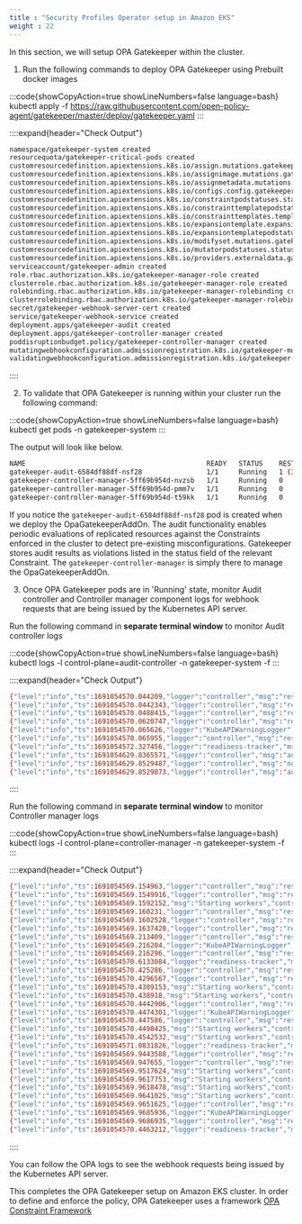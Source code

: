 ```yaml
---
title : "Security Profiles Operator setup in Amazon EKS"
weight : 22
---
```


In this section, we will setup OPA Gatekeeper within the cluster.

1. Run the following commands to deploy OPA Gatekeeper using Prebuilt docker images

:::code{showCopyAction=true showLineNumbers=false language=bash}
kubectl apply -f https://raw.githubusercontent.com/open-policy-agent/gatekeeper/master/deploy/gatekeeper.yaml
:::

::::expand{header="Check Output"}
```bash
namespace/gatekeeper-system created
resourcequota/gatekeeper-critical-pods created
customresourcedefinition.apiextensions.k8s.io/assign.mutations.gatekeeper.sh created
customresourcedefinition.apiextensions.k8s.io/assignimage.mutations.gatekeeper.sh created
customresourcedefinition.apiextensions.k8s.io/assignmetadata.mutations.gatekeeper.sh created
customresourcedefinition.apiextensions.k8s.io/configs.config.gatekeeper.sh created
customresourcedefinition.apiextensions.k8s.io/constraintpodstatuses.status.gatekeeper.sh created
customresourcedefinition.apiextensions.k8s.io/constrainttemplatepodstatuses.status.gatekeeper.sh created
customresourcedefinition.apiextensions.k8s.io/constrainttemplates.templates.gatekeeper.sh created
customresourcedefinition.apiextensions.k8s.io/expansiontemplate.expansion.gatekeeper.sh created
customresourcedefinition.apiextensions.k8s.io/expansiontemplatepodstatuses.status.gatekeeper.sh created
customresourcedefinition.apiextensions.k8s.io/modifyset.mutations.gatekeeper.sh created
customresourcedefinition.apiextensions.k8s.io/mutatorpodstatuses.status.gatekeeper.sh created
customresourcedefinition.apiextensions.k8s.io/providers.externaldata.gatekeeper.sh created
serviceaccount/gatekeeper-admin created
role.rbac.authorization.k8s.io/gatekeeper-manager-role created
clusterrole.rbac.authorization.k8s.io/gatekeeper-manager-role created
rolebinding.rbac.authorization.k8s.io/gatekeeper-manager-rolebinding created
clusterrolebinding.rbac.authorization.k8s.io/gatekeeper-manager-rolebinding created
secret/gatekeeper-webhook-server-cert created
service/gatekeeper-webhook-service created
deployment.apps/gatekeeper-audit created
deployment.apps/gatekeeper-controller-manager created
poddisruptionbudget.policy/gatekeeper-controller-manager created
mutatingwebhookconfiguration.admissionregistration.k8s.io/gatekeeper-mutating-webhook-configuration created
validatingwebhookconfiguration.admissionregistration.k8s.io/gatekeeper-validating-webhook-configuration created

```
::::

2. To validate that OPA Gatekeeper is running within your cluster run the following command:

:::code{showCopyAction=true showLineNumbers=false language=bash}
kubectl get pods -n gatekeeper-system
:::

The output will look like below.

```bash
NAME                                             READY   STATUS    RESTARTS      AGE
gatekeeper-audit-6584df88df-nsf28                1/1     Running   1 (37s ago)   41s
gatekeeper-controller-manager-5ff69b954d-nvzsb   1/1     Running   0             41s
gatekeeper-controller-manager-5ff69b954d-pmm7v   1/1     Running   0             41s
gatekeeper-controller-manager-5ff69b954d-t59kk   1/1     Running   0             41s
```


If you notice the `gatekeeper-audit-6584df88df-nsf28` pod is created when we deploy the OpaGatekeeperAddOn. The audit functionality enables periodic evaluations of replicated resources against the Constraints enforced in the cluster to detect pre-existing misconfigurations. Gatekeeper stores audit results as violations listed in the status field of the relevant Constraint. The `gatekeeper-controller-manager` is simply there to manage the OpaGatekeeperAddOn. 

3. Once OPA Gatekeeper pods are in 'Running' state, monitor Audit controller and Controller manager component logs for webhook requests that are being issued by the Kubernetes API server.

Run the following command in **separate terminal window** to monitor Audit controller logs 

:::code{showCopyAction=true showLineNumbers=false language=bash}
kubectl logs -l control-plane=audit-controller -n gatekeeper-system -f 
:::

::::expand{header="Check Output"}
```bash
{"level":"info","ts":1691054570.044209,"logger":"controller","msg":"resource count","metaKind":"upgrade","count":0}
{"level":"info","ts":1691054570.0442343,"logger":"controller","msg":"resource","metaKind":"upgrade","kind":"AssignMetadata","group":"mutations.gatekeeper.sh","version":"v1alpha1"}
{"level":"info","ts":1691054570.0488415,"logger":"controller","msg":"resource count","metaKind":"upgrade","count":0}
{"level":"info","ts":1691054570.0620747,"logger":"controller","msg":"resource","metaKind":"upgrade","kind":"Provider","group":"externaldata.gatekeeper.sh","version":"v1alpha1"}
{"level":"info","ts":1691054570.065626,"logger":"KubeAPIWarningLogger","msg":"externaldata.gatekeeper.sh/v1alpha1 is deprecated. Use externaldata.gatekeeper.sh/v1beta1 instead."}
{"level":"info","ts":1691054570.065955,"logger":"controller","msg":"resource count","metaKind":"upgrade","count":0}
{"level":"info","ts":1691054572.327456,"logger":"readiness-tracker","msg":"readiness satisfied, no further collection"}
{"level":"info","ts":1691054629.8365571,"logger":"controller","msg":"auditing constraints and violations","process":"audit","audit_id":"2023-08-03T09:23:49Z","event_type":"audit_started"}
{"level":"info","ts":1691054629.8529487,"logger":"controller","msg":"no constraint is found with apiversion","process":"audit","audit_id":"2023-08-03T09:23:49Z","constraint apiversion":"constraints.gatekeeper.sh/v1beta1"}
{"level":"info","ts":1691054629.8529873,"logger":"controller","msg":"auditing is complete","process":"audit","audit_id":"2023-08-03T09:23:49Z","event_type":"audit_finished"}

```
::::

Run the following command in **separate terminal window** to monitor Controller manager logs 

:::code{showCopyAction=true showLineNumbers=false language=bash}
kubectl logs -l control-plane=controller-manager -n gatekeeper-system -f 
:::

::::expand{header="Check Output"}
```bash
{"level":"info","ts":1691054569.154963,"logger":"controller","msg":"resource count","metaKind":"upgrade","count":0}
{"level":"info","ts":1691054569.1549916,"logger":"controller","msg":"resource","metaKind":"upgrade","kind":"ModifySet","group":"mutations.gatekeeper.sh","version":"v1alpha1"}
{"level":"info","ts":1691054569.1592152,"msg":"Starting workers","controller":"externaldata-controller","worker count":1}
{"level":"info","ts":1691054569.160231,"logger":"controller","msg":"resource count","metaKind":"upgrade","count":0}
{"level":"info","ts":1691054569.1602528,"logger":"controller","msg":"resource","metaKind":"upgrade","kind":"Assign","group":"mutations.gatekeeper.sh","version":"v1alpha1"}
{"level":"info","ts":1691054569.1637428,"logger":"controller","msg":"resource count","metaKind":"upgrade","count":0}
{"level":"info","ts":1691054569.213409,"logger":"controller","msg":"resource","metaKind":"upgrade","kind":"Provider","group":"externaldata.gatekeeper.sh","version":"v1alpha1"}
{"level":"info","ts":1691054569.216204,"logger":"KubeAPIWarningLogger","msg":"externaldata.gatekeeper.sh/v1alpha1 is deprecated. Use externaldata.gatekeeper.sh/v1beta1 instead."}
{"level":"info","ts":1691054569.216296,"logger":"controller","msg":"resource count","metaKind":"upgrade","count":0}
{"level":"info","ts":1691054570.6133084,"logger":"readiness-tracker","msg":"readiness satisfied, no further collection"}
{"level":"info","ts":1691054570.425286,"logger":"controller","msg":"resource","metaKind":"upgrade","kind":"ModifySet","group":"mutations.gatekeeper.sh","version":"v1alpha1"}
{"level":"info","ts":1691054570.4296567,"logger":"controller","msg":"resource count","metaKind":"upgrade","count":0}
{"level":"info","ts":1691054570.4389153,"msg":"Starting workers","controller":"constraint-controller","worker count":1}
{"level":"info","ts":1691054570.438918,"msg":"Starting workers","controller":"externaldata-controller","worker count":1}
{"level":"info","ts":1691054570.4442906,"logger":"controller","msg":"resource","metaKind":"upgrade","kind":"Provider","group":"externaldata.gatekeeper.sh","version":"v1alpha1"}
{"level":"info","ts":1691054570.4474301,"logger":"KubeAPIWarningLogger","msg":"externaldata.gatekeeper.sh/v1alpha1 is deprecated. Use externaldata.gatekeeper.sh/v1beta1 instead."}
{"level":"info","ts":1691054570.447586,"logger":"controller","msg":"resource count","metaKind":"upgrade","count":0}
{"level":"info","ts":1691054570.4498425,"msg":"Starting workers","controller":"modifyset-controller","worker count":1}
{"level":"info","ts":1691054570.4542532,"msg":"Starting workers","controller":"assignmetadata-controller","worker count":1}
{"level":"info","ts":1691054571.0831826,"logger":"readiness-tracker","msg":"readiness satisfied, no further collection"}
{"level":"info","ts":1691054569.9443588,"logger":"controller","msg":"resource","metaKind":"upgrade","kind":"AssignImage","group":"mutations.gatekeeper.sh","version":"v1alpha1"}
{"level":"info","ts":1691054569.947655,"logger":"controller","msg":"resource count","metaKind":"upgrade","count":0}
{"level":"info","ts":1691054569.9517624,"msg":"Starting workers","controller":"constraint-controller","worker count":1}
{"level":"info","ts":1691054569.9617753,"msg":"Starting workers","controller":"assignmetadata-controller","worker count":1}
{"level":"info","ts":1691054569.9618478,"msg":"Starting workers","controller":"externaldata-controller","worker count":1}
{"level":"info","ts":1691054569.9641025,"msg":"Starting workers","controller":"modifyset-controller","worker count":1}
{"level":"info","ts":1691054569.9651625,"logger":"controller","msg":"resource","metaKind":"upgrade","kind":"Provider","group":"externaldata.gatekeeper.sh","version":"v1alpha1"}
{"level":"info","ts":1691054569.9685936,"logger":"KubeAPIWarningLogger","msg":"externaldata.gatekeeper.sh/v1alpha1 is deprecated. Use externaldata.gatekeeper.sh/v1beta1 instead."}
{"level":"info","ts":1691054569.9686935,"logger":"controller","msg":"resource count","metaKind":"upgrade","count":0}
{"level":"info","ts":1691054570.4463212,"logger":"readiness-tracker","msg":"readiness satisfied, no further collection"}

```
::::

You can follow the OPA logs to see the webhook requests being issued by the Kubernetes API server.

This completes the OPA Gatekeeper setup on Amazon EKS cluster. In order to define and enforce the policy, OPA Gatekeeper uses a framework [OPA Constraint Framework](https://github.com/open-policy-agent/frameworks/tree/master/constraint)


